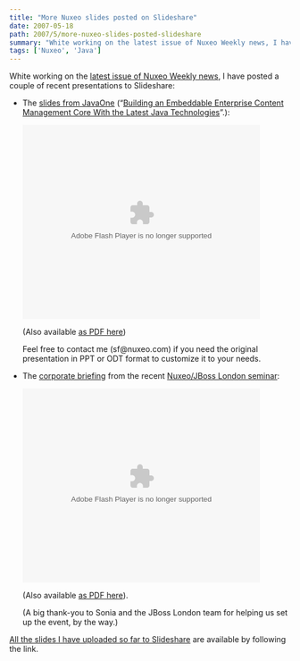 ```yaml
---
title: "More Nuxeo slides posted on Slideshare"
date: 2007-05-18
path: 2007/5/more-nuxeo-slides-posted-slideshare
summary: "White working on the latest issue of Nuxeo Weekly news, I have posted a couple of recent presentations to Slideshare: The slides from JavaOne (&#8220;Building an Embeddable Enterprise Content Management Core With the Latest Java Technologies&#8221;.): (Also available as PDF here) Feel free to contact me (sf@nuxeo.com) if you need the original presentation in PPT or ODT format to customize it to your needs."
tags: ['Nuxeo', 'Java']
---
```


<p>White working on the <a href="http://www.nuxeo.org/sections/news/nuxeo-weekly-news-8/">latest issue of Nuxeo Weekly news</a>, I have posted a couple of recent presentations to Slideshare:</p><ul><li><p>The <a href="http://www.slideshare.net/sfermigier/nuxeo-java-one-2007">slides from JavaOne</a> (&#8220;<a href="http://blogs.nuxeo.com/sections/blogs/florent_guillaume/2007_05_12_javaone-2007-slides">Building an Embeddable Enterprise Content Management Core With the Latest Java Technologies</a>&#8221;.):</p>

<p><object type="application/x-shockwave-flash" data="https://s3.amazonaws.com:443/slideshare/ssplayer.swf?id=51159&amp;doc=nuxeo-java-one-2007-10644" width="425" height="348"><param name="movie" value="https://s3.amazonaws.com:443/slideshare/ssplayer.swf?id=51159&amp;doc=nuxeo-java-one-2007-10644"></object></p>

<p>(Also available <a href="http://blogs.nuxeo.com/sections/blogs/florent_guillaume/2007_05_12_javaone-2007-slides/downloadFile/attachedFile_f0/Nuxeo-JavaOne-2007.pdf?nocache=1178931803.5">as PDF here</a>)</p>

<p>Feel free to contact me (sf@nuxeo.com) if you need the original presentation in PPT or ODT format to customize it to your needs.</p></li>
<li><p>The <a href="http://blogs.nuxeo.com/sections/blogs/arnaud_lefevre/2007_05_01_slides-from-the-jboss-nuxeo-event-in-london">corporate briefing</a> from the recent <a href="http://blogs.nuxeo.com/sections/blogs/arnaud_lefevre/2007_05_01_slides-from-the-jboss-nuxeo-event-in-london">Nuxeo/JBoss London seminar</a>:</p>

<p><object type="application/x-shockwave-flash" data="https://s3.amazonaws.com:443/slideshare/ssplayer.swf?id=51162&amp;doc=nuxeo-corporate-presentation-april-2007-6738" width="425" height="348"><param name="movie" value="https://s3.amazonaws.com:443/slideshare/ssplayer.swf?id=51162&amp;doc=nuxeo-corporate-presentation-april-2007-6738"></object></p>

<p>(Also available <a href="http://blogs.nuxeo.com/sections/blogs/arnaud_lefevre/2007_05_01_slides-from-the-jboss-nuxeo-event-in-london/downloadFile/attachedFile_f0/Nuxeo-CorpPrez-Analyst-Speak.pdf">as PDF here</a>).</p>

<p>(A big thank-you to Sonia and the JBoss London team for helping us set up the event, by the way.)</p></li>
</ul><p><a href="http://www.slideshare.net/sfermigier/slideshows">All the slides I have uploaded so far to Slideshare</a> are available by following the link.</p> 


